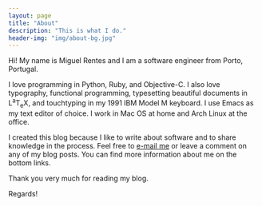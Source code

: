 ```yaml
---
layout: page
title: "About"
description: "This is what I do."
header-img: "img/about-bg.jpg"
---
```


Hi! My name is Miguel Rentes and I am a software engineer from Porto, Portugal.

I love programming in Python, Ruby, and Objective-C. I also love typography, functional programming, typesetting beautiful documents in <span class="latex">L<sup>a</sup>T<sub>e</sub>X</span>, and touchtyping in my 1991 IBM Model M keyboard. I use Emacs as my text editor of choice. I work in Mac OS at home and Arch Linux at the office.

I created this blog because I like to write about software and to share knowledge in the process. Feel free to [e-mail me](mailto:miguel.rentes@gmail.com) or leave a comment on any of my blog posts. You can find more information about me on the bottom links.

Thank you very much for reading my blog.

Regards!

[about-me]: http://about.me/rentes/
